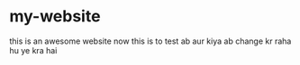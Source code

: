 # my-website
this is an awesome website
now this is to test
ab aur kiya
ab change kr raha hu
ye kra hai
